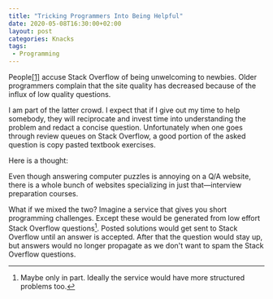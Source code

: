```yaml
---
title: "Tricking Programmers Into Being Helpful"
date: 2020-05-08T16:30:00+02:00
layout: post
categories: Knacks
tags:
 - Programming
---
```


People[\[1\]][so-unwelcoming] accuse Stack Overflow of being unwelcoming to newbies. Older programmers complain that the site quality has decreased because of the influx of low quality questions.

I am part of the latter crowd. I expect that if I give out my time to help somebody, they will reciprocate and invest time into understanding the problem and redact a concise question. Unfortunately when one goes through review queues on Stack Overflow, a good portion of the asked question is copy pasted textbook exercises.

Here is a thought:

Even though answering computer puzzles is annoying on a Q/A website, there is a whole bunch of websites specializing in just that—interview preparation courses.

What if we mixed the two? Imagine a service that gives you short programming challenges. Except these would be generated from low effort Stack Overflow questions[^fn-partially]. Posted solutions would get sent to Stack Overflow until an answer is accepted. After that the question would stay up, but answers would no longer propagate as we don't want to spam the Stack Overflow questions.

[^fn-partially]: Maybe only in part. Ideally the service would have more structured problems too.

[so-unwelcoming]: https://stackoverflow.blog/2018/04/26/stack-overflow-isnt-very-welcoming-its-time-for-that-to-change/
